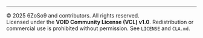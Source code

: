 ---

© 2025 6ZoSo9 and contributors. All rights reserved.  
Licensed under the **VOID Community License (VCL) v1.0**. Redistribution or commercial use is prohibited without permission.
See `LICENSE` and `CLA.md`.
